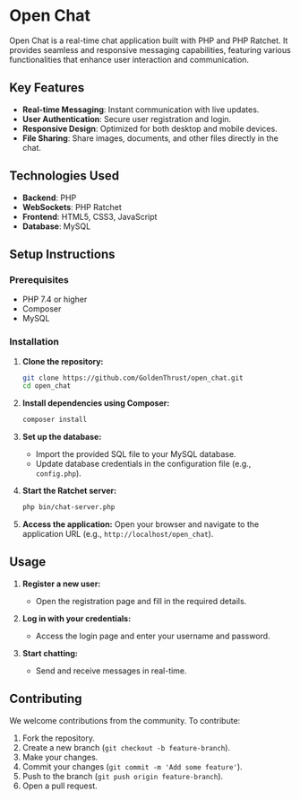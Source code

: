 # Open Chat

Open Chat is a real-time chat application built with PHP and PHP Ratchet. It provides seamless and responsive messaging capabilities, featuring various functionalities that enhance user interaction and communication.

## Key Features

- **Real-time Messaging**: Instant communication with live updates.
- **User Authentication**: Secure user registration and login.
- **Responsive Design**: Optimized for both desktop and mobile devices.
- **File Sharing**: Share images, documents, and other files directly in the chat.

## Technologies Used

- **Backend**: PHP
- **WebSockets**: PHP Ratchet
- **Frontend**: HTML5, CSS3, JavaScript
- **Database**: MySQL

## Setup Instructions

### Prerequisites

- PHP 7.4 or higher
- Composer
- MySQL

### Installation

1. **Clone the repository:**
    ```bash
    git clone https://github.com/GoldenThrust/open_chat.git
    cd open_chat
    ```

2. **Install dependencies using Composer:**
    ```bash
    composer install
    ```

3. **Set up the database:**
    - Import the provided SQL file to your MySQL database.
    - Update database credentials in the configuration file (e.g., `config.php`).

4. **Start the Ratchet server:**
    ```bash
    php bin/chat-server.php
    ```

5. **Access the application:**
    Open your browser and navigate to the application URL (e.g., `http://localhost/open_chat`).

## Usage

1. **Register a new user:**
    - Open the registration page and fill in the required details.

2. **Log in with your credentials:**
    - Access the login page and enter your username and password.

3. **Start chatting:**
    - Send and receive messages in real-time.

## Contributing

We welcome contributions from the community. To contribute:

1. Fork the repository.
2. Create a new branch (`git checkout -b feature-branch`).
3. Make your changes.
4. Commit your changes (`git commit -m 'Add some feature'`).
5. Push to the branch (`git push origin feature-branch`).
6. Open a pull request.
